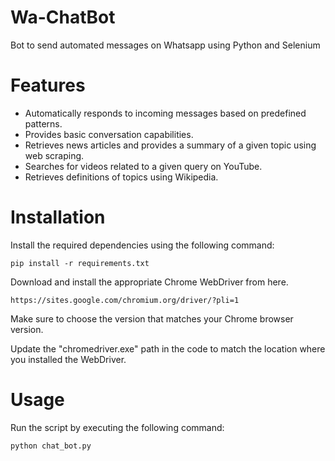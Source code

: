# Wa-ChatBot
Bot to send automated messages on Whatsapp using Python and Selenium

# Features
-  Automatically responds to incoming messages based on predefined patterns.
-   Provides basic conversation capabilities.
-   Retrieves news articles and provides a summary of a given topic using web scraping.
-   Searches for videos related to a given query on YouTube.
-   Retrieves definitions of topics using Wikipedia.


# Installation
Install the required dependencies using the following command:

``` pip install -r requirements.txt ```

Download and install the appropriate Chrome WebDriver from here.

``` https://sites.google.com/chromium.org/driver/?pli=1 ```

Make sure to choose the version that matches your Chrome browser version.

Update the "chromedriver.exe" path in the code to match the location where you installed the WebDriver.

# Usage
Run the script by executing the following command:

``` python chat_bot.py ```
